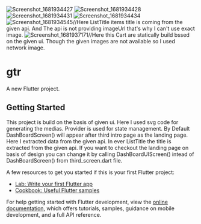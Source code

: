 ![Screenshot_1681934427](https://user-images.githubusercontent.com/115090973/233195431-0fb6a6ea-813e-41af-85e3-0b7f6ae1ef5e.png)
![Screenshot_1681934428](https://user-images.githubusercontent.com/115090973/233195485-9caac454-f0a1-490e-9c7b-fa4a6155b5f1.png)
![Screenshot_1681934431](https://user-images.githubusercontent.com/115090973/233195559-d98175c1-a037-4290-94c9-7884461ae0d0.png)
![Screenshot_1681934434](https://user-images.githubusercontent.com/115090973/233195607-854ba1a9-f4a0-415f-9508-aa8107eff0a0.png)
![Screenshot_1681934545](https://user-images.githubusercontent.com/115090973/233195954-0cc856ca-5a9f-4f39-ab42-603434215b56.png)//Here ListTitle items title is coming from the given api. And The api is not providing imageUrl that's why I can't use exact image.
![Screenshot_1681937171](https://user-images.githubusercontent.com/115090973/233196167-9909c93c-f124-4837-a23f-6a747a1ec9d6.png)//Here this Cart are statically build bssed on the given ui. Though the given images are not available so I used network image.
# gtr

A new Flutter project.

## Getting Started

This project is build on the basis of given ui. Here I used svg code for generating the medias. 
Provider is used for state management.
By Default DashBoardScreen() will appear after third  intro page as the landing page. Here I extracted data from the given api. In ever ListTitle the title is extracted from the given api.
If you want to checkout the landing page on basis of design you can change it by calling DashBoardUIScreen() intead of DashBoardScreen() from third_screen.dart file.

A few resources to get you started if this is your first Flutter project:

- [Lab: Write your first Flutter app](https://docs.flutter.dev/get-started/codelab)
- [Cookbook: Useful Flutter samples](https://docs.flutter.dev/cookbook)

For help getting started with Flutter development, view the
[online documentation](https://docs.flutter.dev/), which offers tutorials,
samples, guidance on mobile development, and a full API reference.
